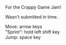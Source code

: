 For the Crappy Game Jam!  
  
Wasn't submitted in time.  
  


Move: arrow keys  
"Sprint": hold left shift key  
Jump: space key  